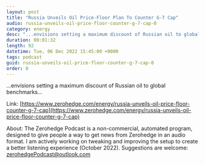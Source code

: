 ```yaml
---
layout: post
title: "Russia Unveils Oil Price-Floor Plan To Counter G-7 Cap"
audio: russia-unveils-oil-price-floor-counter-g-7-cap-0
category: energy
desc: "...envisions setting a maximum discount of Russian oil to global benchmarks..."
duration: 00:01:32
length: 92
datetime: Tue, 06 Dec 2022 15:45:00 +0000
tags: podcast
guid: russia-unveils-oil-price-floor-counter-g-7-cap-0
order: 0
---
```

...envisions setting a maximum discount of Russian oil to global benchmarks...

Link: [https://www.zerohedge.com/energy/russia-unveils-oil-price-floor-counter-g-7-cap](https://www.zerohedge.com/energy/russia-unveils-oil-price-floor-counter-g-7-cap)

About: The Zerohedge Podcast is a non-commercial, automated program, designed to give people a way to get news from Zerohedge in an audio format.  I am actively working on tweaking and improving the setup to create a better listening experience (October 2022).  Suggestions are welcome: [zerohedgePodcast@outlook.com](mailto:zerohedgePodcast@outlook.com)